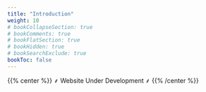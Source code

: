 ```yaml
---
title: "Introduction"
weight: 10
# bookCollapseSection: true
# bookComments: true
# bookFlatSection: true
# bookHidden: true
# bookSearchExclude: true
bookToc: false
---
```


{{% center %}}
⸙ Website Under Development ⸙
{{% /center %}}
